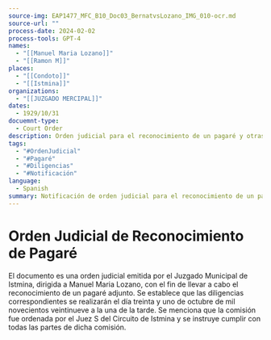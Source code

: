```yaml
---
source-img: EAP1477_MFC_B10_Doc03_BernatvsLozano_IMG_010-ocr.md
source-url: ""
process-date: 2024-02-02
process-tools: GPT-4
names:
  - "[[Manuel Maria Lozano]]"
  - "[[Ramon M]]"
places:
  - "[[Condoto]]"
  - "[[Istmina]]"
organizations:
  - "[[JUZGADO MERCIPAL]]"
dates:
  - 1929/10/31
docuemnt-type:
  - Court Order
description: Orden judicial para el reconocimiento de un pagaré y otras diligencias relacionadas, con fecha y hora especificadas.
tags:
  - "#OrdenJudicial"
  - "#Pagaré"
  - "#Diligencias"
  - "#Notificación"
language:
  - Spanish
summary: Notificación de orden judicial para el reconocimiento de un pagaré dirigida a Manuel Maria Lozano con fecha y hora para las diligencias.
---
```

# Orden Judicial de Reconocimiento de Pagaré

El documento es una orden judicial emitida por el Juzgado Municipal de Istmina, dirigida a Manuel Maria Lozano, con el fin de llevar a cabo el reconocimiento de un pagaré adjunto. Se establece que las diligencias correspondientes se realizarán el día treinta y uno de octubre de mil novecientos veintinueve a la una de la tarde. Se menciona que la comisión fue ordenada por el Juez S del Circuito de Istmina y se instruye cumplir con todas las partes de dicha comisión.